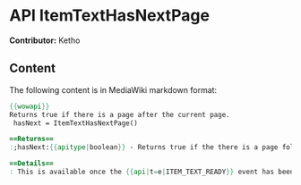 # API ItemTextHasNextPage

**Contributor:** Ketho

## Content

The following content is in MediaWiki markdown format:

```mediawiki
{{wowapi}}
Returns true if there is a page after the current page.
 hasNext = ItemTextHasNextPage()

==Returns==
:;hasNext:{{apitype|boolean}} - Returns true if the there is a page following the currently displayed one, false otherwise.

==Details==
: This is available once the {{api|t=e|ITEM_TEXT_READY}} event has been received.
```